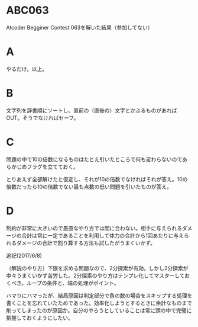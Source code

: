 # ABC063
Atcoder Begginer Contest 063を解いた結果（参加してない）

# A
やるだけ。以上。

# B
文字列を辞書順にソートし、直前の（直後の）文字とかぶるものがあればOUT。そうでなければセーフ。

# C
問題の中で10の倍数になるものはたとえ引いたところで何も変わらないのであらかじめフラグを立てておく。

とりあえず全部解けたと仮定し、それが10の倍数でなければそれが答え。10の倍数だったら10の倍数でない最も点数の低い問題を引いたものが答え。

# D
制約が非常に大きいので愚直なやり方では間に合わない。相手に与えられるダメージの合計は常に一定であることを利用して体力の合計から1回あたりに与えられるダメージの合計で割り算する方法も試したがうまくいかず。

追記(2017/6/8)

（解説のやり方）下限を求める問題なので、2分探索が有効。しかし2分探索が中々うまくいかず苦労した。2分探索のやり方はテンプレ化してマスターしておくべき。ループの条件と、端の処理がポイント。

ハマりにハマったが、結局原因は判定部分で負の数の場合をスキップする処理を書くことを忘れていたためであった。効率化しようとするときに余計なものまで削ってしまったのが原因か。自分のやろうとしていることは常に頭の中で完璧に把握しておくようにしたい。
